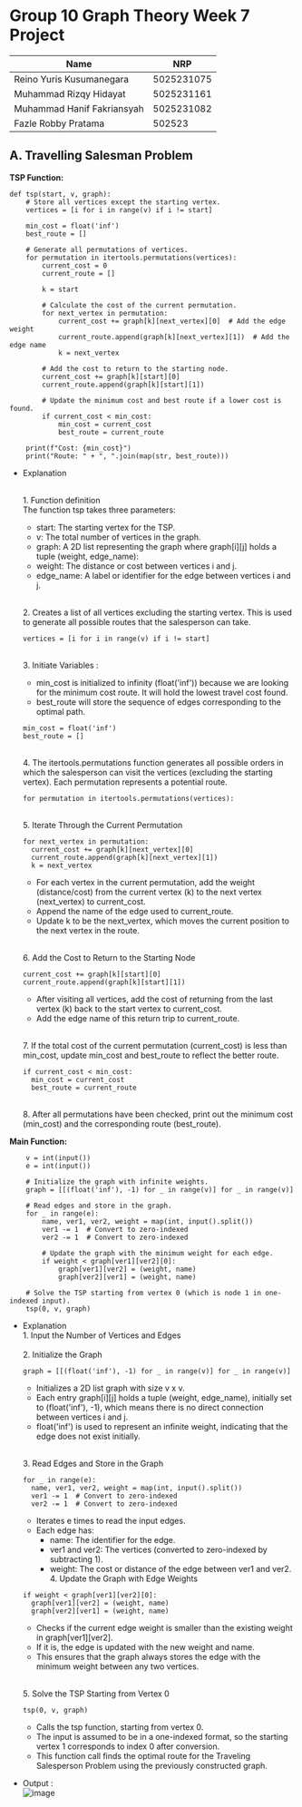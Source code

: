 # Group 10 Graph Theory Week 7 Project

| Name           | NRP        |
| ---            | ---        |
| Reino Yuris Kusumanegara | 5025231075 | 
| Muhammad Rizqy Hidayat| 5025231161 |
| Muhammad Hanif Fakriansyah| 5025231082 |
| Fazle Robby Pratama| 502523 |

## A. Travelling Salesman Problem

**TSP Function:**
```
def tsp(start, v, graph):
    # Store all vertices except the starting vertex.
    vertices = [i for i in range(v) if i != start]
    
    min_cost = float('inf')
    best_route = []

    # Generate all permutations of vertices.
    for permutation in itertools.permutations(vertices):
        current_cost = 0
        current_route = []

        k = start

        # Calculate the cost of the current permutation.
        for next_vertex in permutation:
            current_cost += graph[k][next_vertex][0]  # Add the edge weight
            current_route.append(graph[k][next_vertex][1])  # Add the edge name
            k = next_vertex

        # Add the cost to return to the starting node.
        current_cost += graph[k][start][0]
        current_route.append(graph[k][start][1])

        # Update the minimum cost and best route if a lower cost is found.
        if current_cost < min_cost:
            min_cost = current_cost
            best_route = current_route

    print(f"Cost: {min_cost}")
    print("Route: " + ", ".join(map(str, best_route)))
```
- Explanation

  <br>1. Function definition <br>
  The function tsp takes three parameters: <br>
  - start: The starting vertex for the TSP.
  - v: The total number of vertices in the graph.
  - graph: A 2D list representing the graph where graph[i][j] holds a tuple (weight, edge_name):
  - weight: The distance or cost between vertices i and j.
  - edge_name: A label or identifier for the edge between vertices i and j. 

  <br>2. Creates a list of all vertices excluding the starting vertex. This is used to generate all possible routes that the salesperson can take.
  ```
  vertices = [i for i in range(v) if i != start]
  ```
 
  <br>3. Initiate Variables :
  
  - min_cost is initialized to infinity (float('inf')) because we are looking for the minimum cost route. It will hold the lowest travel cost found. 
  - best_route will store the sequence of edges corresponding to the optimal path.
  ```
  min_cost = float('inf')
  best_route = []
  ```
  <br>4. The itertools.permutations function generates all possible orders in which the salesperson can visit the vertices (excluding the starting    vertex). Each permutation represents a potential route.
  ```
  for permutation in itertools.permutations(vertices):
  ```
  <br>5. Iterate Through the Current Permutation
  ```
  for next_vertex in permutation:
    current_cost += graph[k][next_vertex][0]
    current_route.append(graph[k][next_vertex][1])
    k = next_vertex
  ```
  - For each vertex in the current permutation, add the weight (distance/cost) from the current vertex (k) to the next vertex (next_vertex) to      current_cost.
  - Append the name of the edge used to current_route.
  - Update k to be the next_vertex, which moves the current position to the next vertex in the route.
  
  <br>6. Add the Cost to Return to the Starting Node
  ```
  current_cost += graph[k][start][0]
  current_route.append(graph[k][start][1])
  ```
  - After visiting all vertices, add the cost of returning from the last vertex (k) back to the start vertex to current_cost.
  - Add the edge name of this return trip to current_route.
  
  <br>7. If the total cost of the current permutation (current_cost) is less than min_cost, update min_cost and best_route to reflect the better route.
  ```
  if current_cost < min_cost:
    min_cost = current_cost
    best_route = current_route
  ```
  <br>8. After all permutations have been checked, print out the minimum cost (min_cost) and the corresponding route (best_route).
  
**Main Function:**
```
    v = int(input())
    e = int(input())

    # Initialize the graph with infinite weights.
    graph = [[(float('inf'), -1) for _ in range(v)] for _ in range(v)]

    # Read edges and store in the graph.
    for _ in range(e):
        name, ver1, ver2, weight = map(int, input().split())
        ver1 -= 1  # Convert to zero-indexed
        ver2 -= 1  # Convert to zero-indexed

        # Update the graph with the minimum weight for each edge.
        if weight < graph[ver1][ver2][0]:
            graph[ver1][ver2] = (weight, name)
            graph[ver2][ver1] = (weight, name)

    # Solve the TSP starting from vertex 0 (which is node 1 in one-indexed input).
    tsp(0, v, graph)
```
- Explanation
  <br>1. Input the Number of Vertices and Edges <br>
  <br>2. Initialize the Graph
  ```
  graph = [[(float('inf'), -1) for _ in range(v)] for _ in range(v)]
  ```
  - Initializes a 2D list graph with size v x v.
  - Each entry graph[i][j] holds a tuple (weight, edge_name), initially set to (float('inf'), -1), which means there is no direct connection between vertices i and j.
  - float('inf') is used to represent an infinite weight, indicating that the edge does not exist initially.
  
  <br>3. Read Edges and Store in the Graph
  ```
  for _ in range(e):
    name, ver1, ver2, weight = map(int, input().split())
    ver1 -= 1  # Convert to zero-indexed
    ver2 -= 1  # Convert to zero-indexed
  ```
  - Iterates e times to read the input edges.
  - Each edge has:
    - name: The identifier for the edge.
    - ver1 and ver2: The vertices (converted to zero-indexed by subtracting 1).
    - weight: The cost or distance of the edge between ver1 and ver2.
  <br>4. Update the Graph with Edge Weights
  ```
  if weight < graph[ver1][ver2][0]:
    graph[ver1][ver2] = (weight, name)
    graph[ver2][ver1] = (weight, name)
  ```
  - Checks if the current edge weight is smaller than the existing weight in graph[ver1][ver2].
  - If it is, the edge is updated with the new weight and name.
  - This ensures that the graph always stores the edge with the minimum weight between any two vertices.
  
  <br>5. Solve the TSP Starting from Vertex 0
  ```
  tsp(0, v, graph)
  ```
  - Calls the tsp function, starting from vertex 0.
  - The input is assumed to be in a one-indexed format, so the starting vertex 1 corresponds to index 0 after conversion.
  - This function call finds the optimal route for the Traveling Salesperson Problem using the previously constructed graph.
- Output : <br>
![image](https://github.com/user-attachments/assets/0e73e9ad-266e-45bc-9209-af7943857d73)
